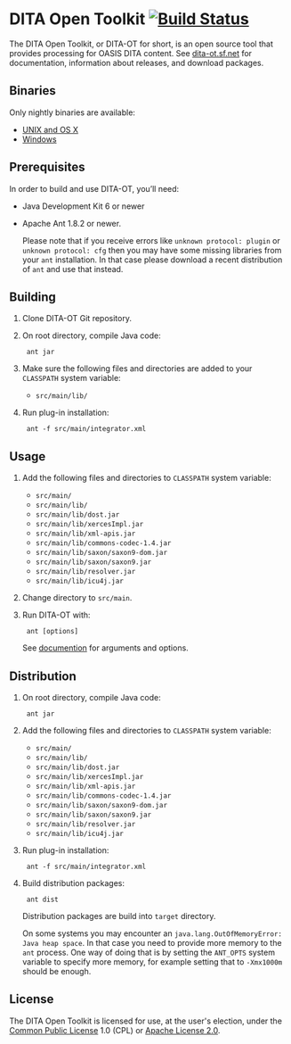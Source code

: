 DITA Open Toolkit [![Build Status](https://secure.travis-ci.org/dita-ot/dita-ot.png?branch=develop)](http://travis-ci.org/dita-ot/dita-ot)
=================

The DITA Open Toolkit, or DITA-OT for short, is an open source tool that provides processing for OASIS DITA content. See [dita-ot.sf.net](http://dita-ot.sourceforge.net/) for documentation, information about releases, and download packages.

Binaries
--------

Only nightly binaries are available:

* [UNIX and OS X](https://dl.dropbox.com/sh/znkyu7rawgowa87/QiprWA5mCC/DITA-OTnext_client_bin.tar.gz?dl=1)
* [Windows](https://dl.dropbox.com/sh/znkyu7rawgowa87/AAl81V-3Ta/DITA-OTnext_client_bin.zip?dl=1)

Prerequisites
-------------

In order to build and use DITA-OT, you’ll need:

* Java Development Kit 6 or newer
* Apache Ant 1.8.2 or newer.

   Please note that if you receive errors like `unknown protocol: plugin` or `unknown protocol: cfg` then you may have some missing libraries from your `ant` installation. In that case please download a recent distribution of `ant` and use that instead.

Building
--------

1. Clone DITA-OT Git repository.
2. On root directory, compile Java code:

        ant jar

3. Make sure the following files and directories are added to your `CLASSPATH` system variable:
   * `src/main/lib/`
     
3. Run plug-in installation:

        ant -f src/main/integrator.xml
 
Usage
-----

1. Add the following files and directories to `CLASSPATH` system variable:
   * `src/main/`
   * `src/main/lib/`
   * `src/main/lib/dost.jar`
   * `src/main/lib/xercesImpl.jar`
   * `src/main/lib/xml-apis.jar`
   * `src/main/lib/commons-codec-1.4.jar`
   * `src/main/lib/saxon/saxon9-dom.jar`
   * `src/main/lib/saxon/saxon9.jar`
   * `src/main/lib/resolver.jar`
   * `src/main/lib/icu4j.jar`
2. Change directory to `src/main`.
3. Run DITA-OT with:

        ant [options]
        
   See [documention](http://dita-ot.sourceforge.net/latest/) for arguments and options.

Distribution
------------

1. On root directory, compile Java code:

        ant jar
     
2. Add the following files and directories to `CLASSPATH` system variable:
   * `src/main/`
   * `src/main/lib/`
   * `src/main/lib/dost.jar`
   * `src/main/lib/xercesImpl.jar`
   * `src/main/lib/xml-apis.jar`
   * `src/main/lib/commons-codec-1.4.jar`
   * `src/main/lib/saxon/saxon9-dom.jar`
   * `src/main/lib/saxon/saxon9.jar`
   * `src/main/lib/resolver.jar`
   * `src/main/lib/icu4j.jar`

3. Run plug-in installation:

        ant -f src/main/integrator.xml

4. Build distribution packages:

        ant dist
   
   Distribution packages are build into `target` directory.

   On some systems you may encounter an `java.lang.OutOfMemoryError: Java heap space`. In that case you need to provide more memory to the `ant` process. One way of doing that is by setting the `ANT_OPTS` system variable to specify more memory, for example setting that to `-Xmx1000m` should be enough.
   
License
-------

The DITA Open Toolkit is licensed for use, at the user's election, under the [Common Public License](http://www.opensource.org/licenses/cpl1.0.php) 1.0 (CPL) or [Apache License 2.0](http://www.apache.org/licenses/LICENSE-2.0).